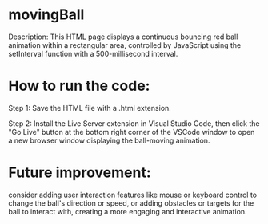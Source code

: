 # movingBall
Description:
This HTML page displays a continuous bouncing red ball animation within a rectangular area, controlled by JavaScript using the setInterval function with a 500-millisecond interval.

# How to run the code:
Step 1: Save the HTML file with a .html extension.

Step 2: Install the Live Server extension in Visual Studio Code, then click the "Go Live" button at the bottom right corner of the VSCode window to open a new browser window displaying the ball-moving animation.

# Future improvement:
consider adding user interaction features like mouse or keyboard control to change the ball's direction or speed, or adding obstacles or targets for the ball to interact with, creating a more engaging and interactive animation.
